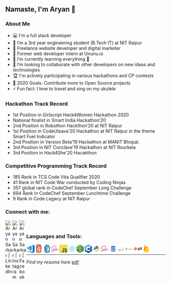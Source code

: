 ## Namaste, I'm Aryan 🙏

### About Me

- 💻 I'm a full stack developer
- 🔭 I’m a 3rd year engineering student (B.Tech IT) at NIT Raipur
- 👨‍ Freelance website developer and digital marketer
- 💼 Former web developer intern at Ununu.io
- 🌱 I’m currently learning everything 🤣 
- 👯 I’m looking to collaborate with other developers on new ideas and technologies
- 🏆 I'm actively participating in various hackathons and CP contests
- 🥅 2020 Goals: Contribute more to Open Source projects
- ⚡ Fun fact: I love to travel and sing on my ukulele

### Hackathon Track Record

* 1st Position in Girlscript Hack4Women Hackathon 2020
* National finalist in Smart India Hackathon’20
* 2nd Position in Robothon Hackthon’20 at NIT Raipur
* 1st Position in CodeUtsava’20 Hackathon at NIT Raipur in the theme Smart Fuel Indicator
* 2nd Position in Version Beta’19 Hackathon at MANIT Bhopal.
* 3rd Position in NIT Conclave’19 Hackathon at NIT Rourkela
* 3rd Position in Hack4She'20 Hacakthon

### Competitive Programming Track Record

* 185 Rank in TCS Code Vita Qualifier 2020
* 41 Rank in NIT Code War conducted by Coding Ninjas
* 357 global rank in CodeChef September Long Challenge
* 694 Rank in CodeChef September Lunchtime Challenge
* 9 Rank in Code Legacy at NIT Raipur

### Connect with me:

[<img align="left" alt="Aryan Sarkar | LinkedIn" width="22px" src="https://cdn.jsdelivr.net/npm/simple-icons@v3/icons/linkedin.svg" />][linkedin]
[<img align="left" alt="Aryan Sarkar | Instagram" width="22px" src="https://cdn.jsdelivr.net/npm/simple-icons@v3/icons/instagram.svg" />][instagram]
[<img align="left" alt="Aryan Sarkar | Facebook" width="22px" src="https://cdn.jsdelivr.net/npm/simple-icons@v3/icons/facebook.svg" />][facebook]

<br />

### Languages and Tools:

<img align="left" alt="Visual Studio Code" width="26px" src="https://raw.githubusercontent.com/github/explore/80688e429a7d4ef2fca1e82350fe8e3517d3494d/topics/visual-studio-code/visual-studio-code.png" />
<img align="left" alt="HTML5" width="26px" src="https://raw.githubusercontent.com/github/explore/80688e429a7d4ef2fca1e82350fe8e3517d3494d/topics/html/html.png" />
<img align="left" alt="CSS3" width="26px" src="https://raw.githubusercontent.com/github/explore/80688e429a7d4ef2fca1e82350fe8e3517d3494d/topics/css/css.png" />
<img align="left" alt="Sass" width="26px" src="https://raw.githubusercontent.com/github/explore/80688e429a7d4ef2fca1e82350fe8e3517d3494d/topics/sass/sass.png" />
<img align="left" alt="JavaScript" width="26px" src="https://raw.githubusercontent.com/github/explore/80688e429a7d4ef2fca1e82350fe8e3517d3494d/topics/javascript/javascript.png" /> 
<img align="left" alt="React" width="26px" src="https://raw.githubusercontent.com/github/explore/80688e429a7d4ef2fca1e82350fe8e3517d3494d/topics/react/react.png" />
<img align="left" alt="Node.js" width="26px" src="https://raw.githubusercontent.com/github/explore/80688e429a7d4ef2fca1e82350fe8e3517d3494d/topics/nodejs/nodejs.png" />
<img align="left" alt="Cpp" width="26px" src="https://raw.githubusercontent.com/github/explore/80688e429a7d4ef2fca1e82350fe8e3517d3494d/topics/cpp/cpp.png" />
<img align="left" alt="Python" width="26px" src="https://raw.githubusercontent.com/github/explore/80688e429a7d4ef2fca1e82350fe8e3517d3494d/topics/python/python.png" />
<img align="left" alt="Java" width="26px" src="https://raw.githubusercontent.com/github/explore/80688e429a7d4ef2fca1e82350fe8e3517d3494d/topics/sass/sass.png" />
<img align="left" alt="SQL" width="26px" src="https://raw.githubusercontent.com/github/explore/80688e429a7d4ef2fca1e82350fe8e3517d3494d/topics/sql/sql.png" />
<img align="left" alt="MySQL" width="26px" src="https://raw.githubusercontent.com/github/explore/80688e429a7d4ef2fca1e82350fe8e3517d3494d/topics/mysql/mysql.png" />
<img align="left" alt="MongoDB" width="26px" src="https://raw.githubusercontent.com/github/explore/80688e429a7d4ef2fca1e82350fe8e3517d3494d/topics/mongodb/mongodb.png" />
<img align="left" alt="Git" width="26px" src="https://raw.githubusercontent.com/github/explore/80688e429a7d4ef2fca1e82350fe8e3517d3494d/topics/git/git.png" />
<img align="left" alt="Firebase" width="26px" src="https://raw.githubusercontent.com/github/explore/80688e429a7d4ef2fca1e82350fe8e3517d3494d/topics/firebase/firebase.png" />

<br />

---

_Find my resume here_ [pdf](https://aryansarkar13.github.io/Resume/)


[instagram]: https://instagram.com/_the_philosopher_
[linkedin]: https://linkedin.com/in/aryan-sarkar
[facebook]: https://www.facebook.com/aryan.sarkar.792

